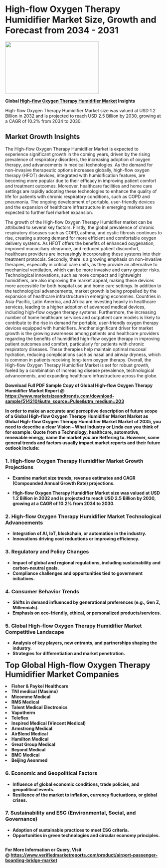 <H1>High-flow Oxygen Therapy Humidifier Market Size, Growth and Forecast from 2034 - 2031</H1><img class="aligncenter size-medium wp-image-584254" src="https://thirdeyenews.in/wp-content/uploads/2034/09/Global-Market-Research-300x168.jpeg" alt="" width="300" height="168" /><p><strong>Global&nbsp;<a href="https://www.marketsizeandtrends.com/download-sample/514210/&amp;utm_source=Pulse&amp;utm_medium=203">High-flow Oxygen Therapy Humidifier Market</a> Insights</strong></p><p>High-flow Oxygen Therapy Humidifier Market size was valued at USD 1.2 Billion in 2032 and is projected to reach USD 2.5 Billion by 2030, growing at a CAGR of 10.2% from 2034 to 2030.</p><p><h2>Market Growth Insights</h2> <p>The High-flow Oxygen Therapy Humidifier Market is expected to experience significant growth in the coming years, driven by the rising prevalence of respiratory disorders, the increasing adoption of oxygen therapy, and advancements in medical technologies. As the demand for non-invasive therapeutic options increases globally, high-flow oxygen therapy (HFOT) devices, integrated with humidification features, are becoming more popular due to their efficacy in improving patient comfort and treatment outcomes. Moreover, healthcare facilities and home care settings are rapidly adopting these technologies to enhance the quality of life for patients with chronic respiratory conditions, such as COPD and pneumonia. The ongoing development of portable, user-friendly devices and the expansion of healthcare infrastructure in emerging markets are expected to further fuel market expansion. </p> <p><strong></strong></p> <p>The growth of the High-flow Oxygen Therapy Humidifier market can be attributed to several key factors. Firstly, the global prevalence of chronic respiratory diseases such as COPD, asthma, and cystic fibrosis continues to rise, creating a strong demand for more efficient and comfortable oxygen delivery systems. As HFOT offers the benefits of enhanced oxygenation, improved mucociliary clearance, and reduced patient discomfort, healthcare providers are increasingly incorporating these systems into their treatment protocols. Secondly, there is a growing emphasis on non-invasive therapies, especially in critical care units, as they provide an alternative to mechanical ventilation, which can be more invasive and carry greater risks. Technological innovations, such as more compact and lightweight humidifiers, are also improving the market appeal, making these devices more accessible for both hospital use and home care settings. In addition to the technological advancements, market growth is being propelled by the expansion of healthcare infrastructure in emerging economies. Countries in Asia-Pacific, Latin America, and Africa are investing heavily in healthcare services, leading to a higher adoption of advanced medical devices, including high-flow oxygen therapy systems. Furthermore, the increasing number of home healthcare services and outpatient care models is likely to contribute to the rise in demand for portable, user-friendly oxygen therapy devices equipped with humidifiers. Another significant driver for market growth is the growing awareness among patients and healthcare providers regarding the benefits of humidified high-flow oxygen therapy in improving patient outcomes and comfort, particularly for patients with chronic respiratory diseases. These therapies help maintain optimal mucosal hydration, reducing complications such as nasal and airway dryness, which is common in patients receiving long-term oxygen therapy. Overall, the High-flow Oxygen Therapy Humidifier Market is set for robust growth, fueled by a combination of increasing disease prevalence, technological advancements, and expanding healthcare infrastructure across the globe. </p> <p><strong></p><p><span class=""><strong>Download Full PDF Sample Copy of Global High-flow Oxygen Therapy Humidifier Market Report</strong> @ <a href="https://www.marketsizeandtrends.com/download-sample/514210/&amp;utm_source=Pulse&amp;utm_medium=203" target="_blank">https://www.marketsizeandtrends.com/download-sample/514210/&amp;utm_source=Pulse&amp;utm_medium=203</a></span></p><p>In order to make an accurate and perceptive description of future scope of a Global&nbsp;High-flow Oxygen Therapy Humidifier Market Market as Global&nbsp;High-flow Oxygen Therapy Humidifier Market Market of 2035, you need to describe a clear Vision &ndash; What Industry or Linda can you think of for example: Quote from a Technology, healthcare, automotive, renewable energy, name the market you are Reffering to. However, some general trends and factors usually impact market reports and their future outlook include:</p><h3>1.&nbsp;<strong>High-flow Oxygen Therapy Humidifier Market Growth Projections</strong></h3><ul><li>Examine market size trends, revenue estimates and CAGR (Compounded Annual Growth Rate) projections.</li><li><p>High-flow Oxygen Therapy Humidifier Market size was valued at USD 1.2 Billion in 2032 and is projected to reach USD 2.5 Billion by 2030, growing at a CAGR of 10.2% from 2034 to 2030.</p></li></ul><h3>2.&nbsp;<strong>High-flow Oxygen Therapy Humidifier Market Technological Advancements</strong></h3><ul><li>Integration of AI, IoT, blockchain, or automation in the industry.</li><li>Innovations driving cost reductions or improving efficiency.</li></ul><h3>3.&nbsp;<strong>Regulatory and Policy Changes</strong></h3><ul><li>Impact of global and regional regulations, including sustainability and carbon-neutral goals.</li><li>Compliance challenges and opportunities tied to government initiatives.</li></ul><h3>4.&nbsp;<strong>Consumer Behavior Trends</strong></h3><ul><li>Shifts in demand influenced by generational preferences (e.g., Gen Z, Millennials).</li><li>Emphasis on eco-friendly, ethical, or personalized products/services.</li></ul><h3>5.&nbsp;<strong>Global High-flow Oxygen Therapy Humidifier Market Competitive Landscape</strong></h3><ul><li>Analysis of key players, new entrants, and partnerships shaping the industry.</li><li>Strategies for differentiation and market penetration.</li></ul><p data-pm-slice="1 1 []"><span style="color: inherit; font-family: inherit; font-size: 25px;">Top Global High-flow Oxygen Therapy Humidifier Market Companies</span></p><div class="" data-test-id=""><p><li>Fisher & Paykel Healthcare</li><li> TNI medical (Masimo)</li><li> Micomme Medical</li><li> RMS Medical</li><li> Talent Medical Electronics</li><li> Vapotherm</li><li> Teleflex</li><li> Inspired Medical (Vincent Medical)</li><li> Armstrong Medical</li><li> AirBlend Medical</li><li> Hamilton Medical</li><li> Great Group Medical</li><li> Beyond Medical</li><li> BMC Medical</li><li> Beijing Aeonmed</li></p></div><h3>6.&nbsp;<strong>Economic and Geopolitical Factors</strong></h3><ul><li>Influence of global economic conditions, trade policies, and geopolitical events.</li><li>Resilience of the market to inflation, currency fluctuations, or global crises.</li></ul><h3>7.&nbsp;<strong>Sustainability and ESG (Environmental, Social, and Governance)</strong></h3><ul><li>Adoption of sustainable practices to meet ESG criteria.</li><li>Opportunities in green technologies and circular economy principles.</li></ul><h2><strong style="font-size: 14px;">For More Information or Query, Visit @&nbsp;</strong><a style="background-color: #ffffff; font-size: 14px;" href="https://www.marketsizeandtrends.com/report/high-flow-oxygen-therapy-humidifier-market/" target="_blank">https://www.verifiedmarketreports.com/product/airport-passenger-boarding-bridge-market</a></h2>
